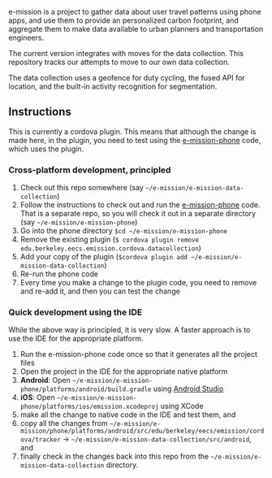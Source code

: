 e-mission is a project to gather data about user travel patterns using phone
apps, and use them to provide an personalized carbon footprint, and aggregate
them to make data available to urban planners and transportation engineers.

The current version integrates with moves for the data collection. This
repository tracks our attempts to move to our own data collection.

The data collection uses a geofence for duty cycling, the fused API for
location, and the built-in activity recognition for segmentation. 

## Instructions ##
This is currently a cordova plugin. This means that although the change is made
here, in the plugin, you need to test using the [e-mission-phone](https://github.com/e-mission/e-mission-phone) code, which
uses the plugin.

### Cross-platform development, principled ###

1. Check out this repo somewhere (say `~/e-mission/e-mission-data-collection`)
1. Follow the instructions to check out and run the [e-mission-phone](https://github.com/e-mission/e-mission-phone) code. That is a separate repo, so you will check it out in a separate directory (say `~/e-mission/e-mission-phone`)
1. Go into the phone directory `$cd ~/e-mission/e-mission-phone`
1. Remove the existing plugin (`$ cordova plugin remove edu.berkeley.eecs.emission.cordova.datacollection`)
1. Add your copy of the plugin (`$cordova plugin add ~/e-mission/e-mission-data-collection`)
1. Re-run the phone code
1. Every time you make a change to the plugin code, you need to remove and re-add it, and then you can test the change

### Quick development using the IDE ###

While the above way is principled, it is very slow. A faster approach is to use
the IDE for the appropriate platform.

1. Run the e-mission-phone code once so that it generates all the project files
1. Open the project in the IDE for the appropriate native platform
  2. <b>Android</b>: Open `~/e-mission/e-mission-phone/platforms/android/build.gradle` using [Android Studio](https://developer.android.com/sdk/index.html)
  3. <b>iOS</b>: Open `~/e-mission/e-mission-phone/platforms/ios/emission.xcodeproj` using XCode
1. make all the change to native code in the IDE and test them, and 
1. copy all the changes from `~/e-mission/e-mission/phone/platforms/android/src/edu/berkeley/eecs/emission/cordova/tracker` -> `~/e-mission/e-mission-data-collection/src/android`, and
1. finally check in the changes back into this repo from the `~/e-mission/e-mission-data-collection` directory.

